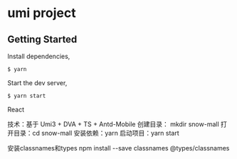 # umi project

## Getting Started

Install dependencies,

```bash
$ yarn
```

Start the dev server,

```bash
$ yarn start
```

React

技术：基于 Umi3 + DVA + TS + Antd-Mobile
创建目录： mkdir snow-mall
打开目录：cd snow-mall
安装依赖：yarn
启动项目：yarn start

安装classnames和types
npm install --save classnames @types/classnames